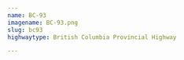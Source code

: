 ```yaml
---
name: BC-93
imagename: BC-93.png
slug: bc93
highwaytype: British Columbia Provincial Highway

---
```

